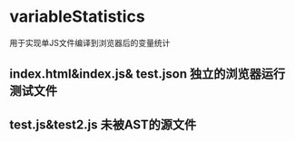 # variableStatistics
用于实现单JS文件编译到浏览器后的变量统计
## index.html&index.js& test.json                     独立的浏览器运行测试文件
## test.js&test2.js                                   未被AST的源文件

